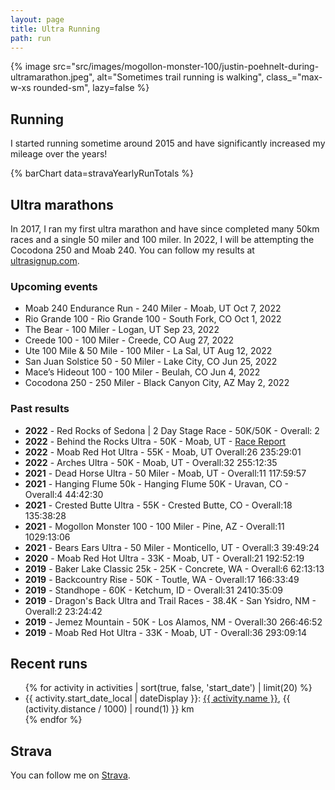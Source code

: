 ```yaml
---
layout: page
title: Ultra Running
path: run
---
```


{% image src="src/images/mogollon-monster-100/justin-poehnelt-during-ultramarathon.jpeg", alt="Sometimes trail running is walking", class_="max-w-xs rounded-sm", lazy=false %}

## Running

I started running sometime around 2015 and have significantly increased my mileage over the years!

{% barChart data=stravaYearlyRunTotals %}

## Ultra marathons

In 2017, I ran my first ultra marathon and have since completed many 50km races and a single 50 miler and 100 miler. In 2022, I will be attempting the Cocodona 250 and Moab 240. You can follow my results at [ultrasignup.com](https://ultrasignup.com/results_participant.aspx?fname=Justin&lname=Poehnelt).

### Upcoming events

- Moab 240 Endurance Run - 240 Miler - Moab, UT Oct 7, 2022
- Rio Grande 100 - Rio Grande 100 - South Fork, CO Oct 1, 2022
- The Bear - 100 Miler - Logan, UT Sep 23, 2022
- Creede 100 - 100 Miler - Creede, CO Aug 27, 2022
- Ute 100 Mile & 50 Mile - 100 Miler - La Sal, UT Aug 12, 2022
- San Juan Solstice 50 - 50 Miler - Lake City, CO Jun 25, 2022
- Mace’s Hideout 100 - 100 Miler - Beulah, CO Jun 4, 2022
- Cocodona 250 - 250 Miler - Black Canyon City, AZ May 2, 2022

### Past results

- **2022** - Red Rocks of Sedona | 2 Day Stage Race - 50K/50K - Overall: 2
- **2022** - Behind the Rocks Ultra - 50K - Moab, UT - [Race Report](/posts/2022-behind-the-rocks-50k/)
- **2022** - Moab Red Hot Ultra - 55K - Moab, UT Overall:26 235:29:01
- **2022** - Arches Ultra - 50K - Moab, UT - Overall:32 255:12:35
- **2021** - Dead Horse Ultra - 50 Miler - Moab, UT - Overall:11 117:59:57
- **2021** - Hanging Flume 50k - Hanging Flume 50K - Uravan, CO - Overall:4 44:42:30
- **2021** - Crested Butte Ultra - 55K - Crested Butte, CO - Overall:18 135:38:28
- **2021** - Mogollon Monster 100 - 100 Miler - Pine, AZ - Overall:11 1029:13:06
- **2021** - Bears Ears Ultra - 50 Miler - Monticello, UT - Overall:3 39:49:24
- **2020** - Moab Red Hot Ultra - 33K - Moab, UT - Overall:21 192:52:19
- **2019** - Baker Lake Classic 25k - 25K - Concrete, WA - Overall:6 62:13:13
- **2019** - Backcountry Rise - 50K - Toutle, WA - Overall:17 166:33:49
- **2019** - Standhope - 60K - Ketchum, ID - Overall:31 2410:35:09
- **2019** - Dragon's Back Ultra and Trail Races - 38.4K - San Ysidro, NM - Overall:2 23:24:42
- **2019** - Jemez Mountain - 50K - Los Alamos, NM - Overall:30 266:46:52
- **2019** - Moab Red Hot Ultra - 33K - Moab, UT - Overall:36 293:09:14

## Recent runs

<ul>{% for activity in activities | sort(true, false, 'start_date') | limit(20) %}
<li>{{ activity.start_date_local | dateDisplay }}: <a href="https://www.strava.com/activities/{{ activity.id}}">{{ activity.name }}</a>, {{ (activity.distance / 1000) | round(1) }} km</li>
{% endfor %}
</ul>

## Strava

You can follow me on [Strava](https://www.strava.com/athletes/2170160).
